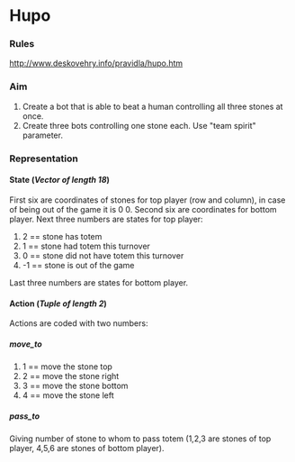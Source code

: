 # Hupo
### Rules
http://www.deskovehry.info/pravidla/hupo.htm

### Aim
1. Create a bot that is able to beat a human controlling all three stones at once.
2. Create three bots controlling one stone each. Use "team spirit" parameter.

### Representation
#### State (*Vector of length 18*)
First six are coordinates of stones for top player (row and column), in case of being out of the game it is 0 0. Second six are coordinates for bottom player.
Next three numbers are states for top player:
1. 2 == stone has totem
2. 1 == stone had totem this turnover
3. 0 == stone did not have totem this turnover
4. -1 == stone is out of the game

Last three numbers are states for bottom player.
#### Action (*Tuple of length 2*)
Actions are coded with two numbers:
##### move_to
1. 1 == move the stone top
2. 2 == move the stone right
3. 3 == move the stone bottom
4. 4 == move the stone left

##### pass_to
Giving number of stone to whom to pass totem (1,2,3 are stones of top player, 4,5,6 are stones of bottom player).
